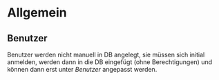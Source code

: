 # Allgemein

## Benutzer

Benutzer werden nicht manuell in DB angelegt, sie müssen sich initial anmelden, werden dann in die DB eingefügt (ohne Berechtigungen) und können dann erst unter _Benutzer_ angepasst werden.
